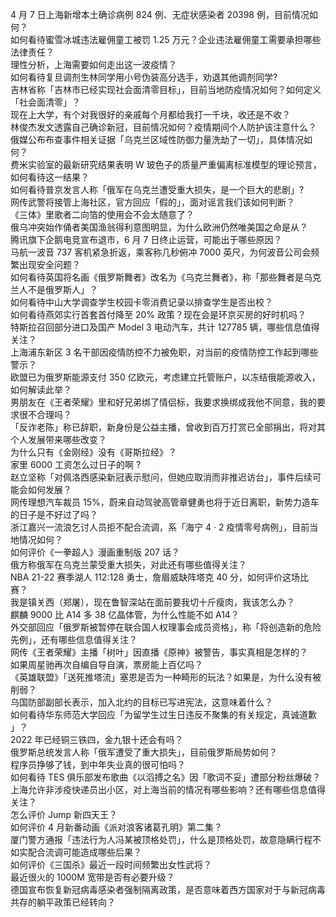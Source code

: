4 月 7 日上海新增本土确诊病例 824 例、无症状感染者 20398 例，目前情况如何？  
如何看待蜜雪冰城违法雇佣童工被罚 1.25 万元？企业违法雇佣童工需要承担哪些法律责任？  
理性分析，上海需要如何走出这一波疫情？  
如何看待复旦调剂生林同学用小号伪装高分选手，劝退其他调剂同学?  
吉林省称「吉林市已经实现社会面清零目标」，目前当地防疫情况如何？如何定义「社会面清零」？  
现在上大学，有个对我很好的亲戚每个月都给我打一千块，收还是不收？  
林俊杰发文透露自己确诊新冠，目前情况如何？疫情期间个人防护该注意什么？  
俄媒公布布查事件相关证据「乌克兰区域性防御力量洗劫了一切」，具体情况如何？  
费米实验室的最新研究结果表明 W 玻色子的质量严重偏离标准模型的理论预言，如何看待这一结果？  
如何看待普京发言人称「俄军在乌克兰遭受重大损失，是一个巨大的悲剧」?  
网传武警将接管上海社区，官方回应「假的」，面对谣言我们该如何判断？  
《三体》里歌者二向箔的使用会不会太随意了？  
俄乌冲突始作俑者美国渔翁得利意图明显，为什么欧洲仍然唯美国之命是从？  
腾讯旗下企鹅电竞宣布退市，6 月 7 日终止运营，可能出于哪些原因？  
马航一波音 737 客机紧急折返，乘客称几秒俯冲 7000 英尺，为何波音公司会频繁出现安全问题？  
如何看待英国将名画《俄罗斯舞者》改名为《乌克兰舞者》，称「那些舞者是乌克兰人不是俄罗斯人」？  
如何看待中山大学调查学生校园卡零消费记录以排查学生是否出校？  
如何看待燕郊实行首套首付降至 20% 政策？现在会是环京买房的好时机吗？  
特斯拉召回部分进口及国产 Model 3 电动汽车，共计 127785 辆，哪些信息值得关注？  
上海浦东新区 3 名干部因疫情防控不力被免职，对当前的疫情防控工作起到哪些警示？  
欧盟已为俄罗斯能源支付 350 亿欧元，考虑建立托管账户，以冻结俄能源收入，如何解读此举？  
男朋友在《王者荣耀》里和好兄弟绑了情侣标，我要求换绑成我他不同意，我的要求很不合理吗？  
「反诈老陈」称已辞职，新身份是公益主播，曾收到百万打赏已全部捐出，将对其个人发展带来哪些改变？  
为什么只有《金刚经》没有《哥斯拉经》？  
家里 6000 工资怎么过日子的啊 ?  
赵立坚称「对佩洛西感染新冠表示慰问，但她应取消而非推迟访台」，事件后续可能会如何发展？  
网传理想汽车裁员 15%，蔚来自动驾驶高管章健勇也将于近日离职，新势力造车的日子是不好过了吗？  
浙江嘉兴一流浪乞讨人员拒不配合流调，系「海宁 4 · 2 疫情零号病例」，目前当地情况如何？  
如何评价《一拳超人》漫画重制版 207 话？  
俄方称俄军在乌克兰蒙受重大损失，对此还有哪些值得关注？  
NBA 21-22 赛季湖人 112:128 勇士，詹眉威缺阵塔克 40 分，如何评价这场比赛？  
我是镇关西（郑屠），现在鲁智深站在面前要我切十斤瘦肉，我该怎么办？  
麒麟 9000 比 A14 多 38 亿晶体管，为什么性能不如 A14？  
外交部回应「俄罗斯被暂停在联合国人权理事会成员资格」，称「将创造新的危险先例」，还有哪些信息值得关注？  
网传《王者荣耀》主播「树叶」因直播《原神》被警告，事实真相是怎样的？  
如果周星驰再次自编自导自演，票房能上百亿吗？  
《英雄联盟》「送死推塔流」塞恩是否为一种畸形的玩法？如果是，为什么没有被削弱？  
乌国防部副部长表示，加入北约的目标已写进宪法，这意味着什么？  
如何看待华东师范大学回应「为留学生过生日违反不聚集的有关规定，真诚道歉 」？  
2022 年已经铜三铁四，金九银十还会有吗？  
俄罗斯总统发言人称「俄军遭受了重大损失」，目前俄罗斯局势如何？  
程序员挣够了钱，到中年失业真的很可怕吗？  
如何看待 TES 俱乐部发布歌曲《以滔搏之名》因「歌词不妥」遭部分粉丝爆破？  
上海允许非涉疫快递员出小区，对上海当前的情况有哪些影响？还有哪些信息值得关注？  
怎么评价 Jump 新四天王？  
如何评价 4 月新番动画《派对浪客诸葛孔明》第二集？  
厦门警方通报「违法行为人冯某被顶格处罚」，什么是顶格处罚，故意隐瞒行程不如实配合流调可能造成哪些后果？  
如何评价《三国杀》最近一段时间频繁出女性武将？  
最近很火的 1000M 宽带是否有必要升级？  
德国宣布恢复新冠病毒感染者强制隔离政策，是否意味着西方国家对于与新冠病毒共存的躺平政策已经转向？  
